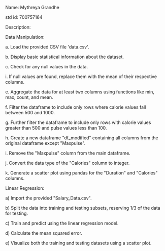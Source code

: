Name: Mythreya Grandhe

std id: 700757164

Description:

Data Manipulation:

a. Load the provided CSV file 'data.csv'.

b. Display basic statistical information about the dataset.

c. Check for any null values in the data.

i. If null values are found, replace them with the mean of their respective columns.

e. Aggregate the data for at least two columns using functions like min, max, count, and mean.

f. Filter the dataframe to include only rows where calorie values fall between 500 and 1000.

g. Further filter the dataframe to include only rows with calorie values greater than 500 and pulse values less than 100.

h. Create a new dataframe "df_modified" containing all columns from the original dataframe except "Maxpulse".

i. Remove the "Maxpulse" column from the main dataframe.

j. Convert the data type of the "Calories" column to integer.

k. Generate a scatter plot using pandas for the "Duration" and "Calories" columns.

Linear Regression:

a) Import the provided "Salary_Data.csv".

b) Split the data into training and testing subsets, reserving 1/3 of the data for testing.

c) Train and predict using the linear regression model.

d) Calculate the mean squared error.

e) Visualize both the training and testing datasets using a scatter plot.
